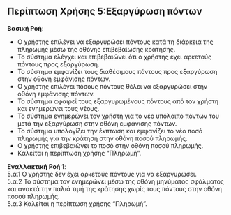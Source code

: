 ## Περίπτωση Χρήσης 5:Εξαργύρωση πόντων

**Βασική Ροή**:  
- Ο χρήστης επιλέγει να εξαργυρώσει πόντους κατά τη διάρκεια της πληρωμής μέσω της οθόνης επιβεβαίωσης κράτησης.
- Το σύστημα ελέγχει και επιβεβαιώνει ότι ο χρήστης έχει αρκετούς πόντους προς εξαργύρωση.
- Το σύστημα εμφανίζει τους διαθέσιμους πόντους προς εξαργύρωση στην οθόνη εμφάνισης πόντων.
- Ο χρήστης επιλέγει πόσους πόντους θέλει να εξαργυρώσει στην οθόνη εμφάνισης πόντων.
- Το σύστημα αφαιρεί τους εξαργυρωμένους πόντους από τον χρήστη και ενημερώνει τους νέους.
- Το σύστημα ενημερώνει τον χρήστη για το νέο υπόλοιπο πόντων του μετά την εξαργύρωση στην οθόνη εμφάνισης πόντων.
- Το σύστημα υπολογίζει την έκπτωση και εμφανίζει το νέο ποσό πληρωμής για την κράτηση στην οθόνη ποσού πληρωμής.
- Ο χρήστης επιβεβαιώνει το ποσό στην οθόνη ποσού πληρωμής.
- Καλείται η περίπτωση χρήσης “Πληρωμή”. 

**Εναλλακτική Ροή 1**:   
5.α.1 Ο χρήστης δεν έχει αρκετούς πόντους για να εξαργυρώσει.  
5.α.2 Το σύστημα τον ενημερώνει μέσω της οθόνη μηνύματος σφάλματος και ανακτά την παλιά τιμή της κράτησης χωρίς τους πόντους στην οθόνη ποσού πληρωμής.  
5.α.3 Καλείται η περίπτωση χρήσης “Πληρωμή”.  
